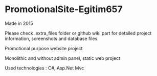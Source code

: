 # PromotionalSite-Egitim657

Made in 2015

Please check .extra_files folder or github wiki part for detailed project information, screenshots and database files.

Promotional purpose website project

Monolithic and without admin panel, static web project

Used technologies : C#, Asp.Net Mvc
